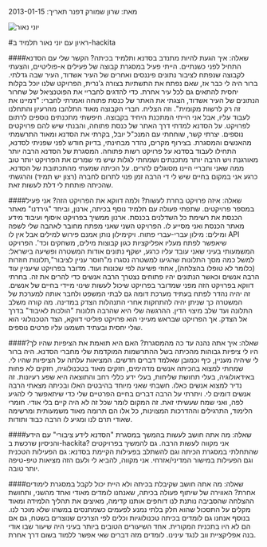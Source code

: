 מאת: שרון שמורק דפנר
תאריך: 2013-01-15

![יוני נאור](/static/blog/images/YoniNaor.jpg)

#ראיון עם יוני נאור תלמיד ב-hackita

####שאלה: איך הגעת להיות מתנדב בסדנא ותלמיד בכיתה?
הקשר שלי עם הסדנא התחיל לפני כשנתיים. הייתי פעיל במסגרת קבוצה של פעילים
א-פוליטיים, והצעתי לקבוצה שנפתח לציבור נתונים פיננסים ואחרים של העיר אשדוד, העיר
שבה גדלתי. ברור היה לי כבר אז, שאם נפתח את התשתיות בצורה ג'נרית, הפרויקט שלנו
יוכל בקלות יחסית להתאים גם לכל עיר אחרת. כדי להדגים לחבריי את הפוטנציאל של שחרור
הנתונים של העיר אשדוד,  הצגתי  את האתר של כנסת פתוחה ואמרתי לחברי: "דמיינו את זה
רק לרשות מקומית". וזה הצליח. חברי הקבוצה מאוד התלהבו מהרעיון והתחלנו לעבוד עליו,
אבל אני הייתי המתכנת היחיד בקבוצה. חיפשתי מתכנתים נוספים לרתום לפרויקט. על הסדנא
למדתי דרך האתר של כנסת פתוחה, והבנתי שיש להם פרויקטים נוספים. יצרתי קשר, שוחחתי
עם המנכ"ל יובל, בקרתי את הסדנא ומאוד התרשמתי מהאנשים והמסגרת. בצירוף מקרים, נהדר
מבחינתי, בדיוק חודש לפני שפניתי לסדנא, התחילו לעבוד בסדנא על פרויקט רשות פתוחה.
המסגרת של הסדנא הרבה יותר מאורגנת ויש הרבה יותר מתכנתים ושמחתי לגלות שיש מי
שמרים את הפרויקט יותר טוב ממה שאני וחבריי היינו מסוגלים להרים. על הכיתה שמעתי
מהתכתובת של הסדנא. כרגע אני במקום בחיים שיש לי די הרבה זמן פנוי לתרום לחברה
(רצון יש תמיד) והרגשתי שהכיתה פותחת לי דלת לעשות זאת.

####שאלה: איזה פרויקט בחרת לעשות? ולמה דווקא את הפרויקט הזה?
אני פעיל במספר פרויקטים. שתפתי פעולה עם תלמיד נוסף בכיתה, ארנון, וביחד "גירדנו"
מאתר הכנסת את רשימת כל השדלנים בכנסת. ארנון ממשיך בפרויקט איסוף ועיבוד מידע מאתר
הכנסת ואני מסייע לו. הפרויקט השני שאני מפתח מחובר לאהבה שלי לשפה ומילים: מילון
עברי-עברי פתוח. ויקימילון נותן אמנם פירוש למילים אבל אין לו API שיאפשר לפתח
מעליו אפליקציות כגון קבוצות מילים, משחקים וכד'. הפרויקט המשמעותי בעיני שאני עובד
עליו כרגע, ישקף נתונים אודות המשטרה ופשיעה בישראל: למשל כמה מסך התלונות שהגיעו
למשטרה נסגרו מ"חוסר עניין לציבור",תלונות חוזרות (כלומר לא טופלו בהצלחה),  אחוזי
פשיעה לפי שכונות ועוד. מדובר בפרויקט שיעניין עוד הרבה אנשים וכאשר הנתונים יהיו
פתוחים נצטרך הרבה אנשים כדי להרים את זה. בחרתי דווקא בפרויקט הזה מפני שמדובר
בפרויקט שיכול לעשות שינוי מיידי בחיים של אנשים. זה יהיה נהדר לפתח בעתיד מערכת
דומה גם לבתי המשפט ולחבר אותה למערכת של המשטרה כך שניתן יהיה להתחקות אחרי
התנהלות הצדק במדינה. מה קורה משלב התלונה ועד שלב מיצוי הדין. ההרגשה שלי היא
שהרבה תלונות "הולכות לאיבוד" בדרך אל הצדק. אך הפרויקט שבראש מעייני הוא פרויקט
פוליטי דווקא, הצד הטכנולוגי הוא שולי יחסית ובעתיד תשמעו עליו פרטים נוספים.

####שאלה: איך אתה נהנה  עד כה מהמסגרת? האם היא תואמת את הציפיות שהיו לך?
היו לי ציפיות גבוהות מהכיתה בשל ההתרשמות המוקדמת שלי מחברי הסדנא. היה ברור לי
שיהיה מעניין, כיף וכמובן שאלמד דברים חדשים. המציאות עלתה על הציפיות שהיו לי.
שמחתי למצוא בהכיתה אנשים מדהימים, חזקים מאוד בטכנולוגיה, חזקים לא פחות
באידאולוגיה, בעלי תחושת שליחות, בעלי ידע כללי רחב והתוצאה היא שפע רעיונות. זה
נדיר למצוא אנשים כאלו. חשבתי שאני מיוחד בהיבטים האלו ובכיתה מצאתי הרבה אנשים
דומים לי. ויתרתי על הרבה דברים בחיים הפרטיים שלי כדי שיתאפשר לי להגיע לפה, ואני
שמח שעשיתי זאת.
זה המקום לומר שכל זה לא היה קיים בלי אודי. חומרי הלימוד, התרגילים וההדרכות
המצוינות, כל אלו הם תרומה מאוד משמעותית ומרשימה שאודי תרם לנו ומגיע לו הרבה כבוד
ותודות.

####שאלה: מה אתה חושב לעשות בהמשך במסגרת "הסדנא לידע ציבורי" עם הידע והניסיון שרכשת ב-hackita?
אני מקווה לעשות הרבה. גם להמשיך בפרויקטים שהתחלתי במסגרת הכיתה וגם להשתלב
בפעילות הקיימת בסדנא: גם הפעילות הטכנית וגם הפעילות במישור המדיני/אזרחי. אני
מקווה, להביא לי ולעם הזה מציאות טיפ-טיפה יותר טובה.

####שאלה: מה אתה חושב שקיבלת בכיתה ולא היית יכול לקבל במסגרת לימודים אחרת?
 האווירה של שיתוף פעולה בכיתה, שאנחנו לומדים מאודי ואחד מהשני, ותחושת ההצלחה
שהסביבה נותנת לנו  דוחפים אותנו קדימה, מאיצים את תהליך הלמידה ומאוד מקלים על
התסכול שהוא חלק בלתי נמנע לפעמים כשמתנסים במשהו שלא מוכר לנו. בנוסף אנחנו גם
לומדים בכיתה טכנולוגיות וכלים לפי הצרכים שנוצרים בשטח, גם אם הם לא היו בתכנית
המקורית. אחד השיעורים הטובים ביותר בעיני היה שיעור שבו אודי בנה אפליקציית ווב
לנגד עינינו. לומדים מזה דברים שאי אפשר ללמוד בשום דרך אחרת.



    
